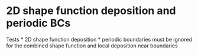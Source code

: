 # 2D shape function deposition and periodic BCs
Tests
    * 2D shape function deposition
    * periodic boundaries must be ignored for the combined shape function and local deposition near
        boundaries
